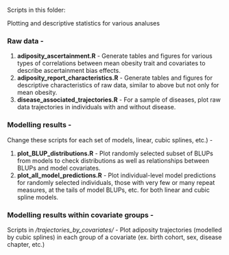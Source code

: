 Scripts in this folder:

Plotting and descriptive statistics for various analuses

### Raw data - 
1. **adiposity_ascertainment.R** - Generate tables and figures for various types of correlations between mean obesity trait and covariates to describe ascertainment bias effects.
1. **adiposity_report_characteristics.R** - Generate tables and figures for descriptive characteristics of raw data, similar to above but not only for mean obesity.
2. **disease_associated_trajectories.R** - For a sample of diseases, plot raw data trajectories in individuals with and without disease.

### Modelling results - 
Change these scripts for each set of models, linear, cubic splines, etc.) - 
1. **plot_BLUP_distributions.R** - Plot randomly selected subset of BLUPs from models to check distributions as well as relationships between BLUPs and model covariates.
2. **plot_all_model_predictions.R** - Plot individual-level model predictions for randomly selected individuals, those with very few or many repeat measures, at the tails of model BLUPs, etc. for both linear and cubic spline models.

### Modelling results within covariate groups - 
Scripts in */trajectories_by_covariates/* - Plot adiposity trajectories (modelled by cubic splines) in each group of a covariate (ex. birth cohort, sex, disease chapter, etc.)